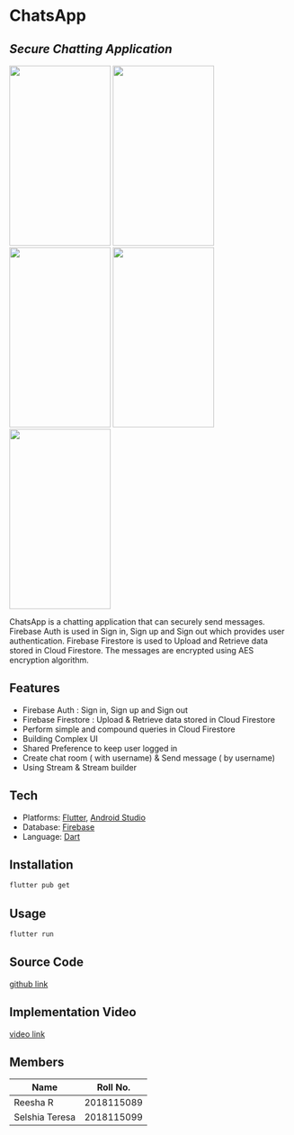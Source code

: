 
# ChatsApp
## _Secure Chatting Application_

<img src="https://drive.google.com/uc?export=view&id=1tB0nlPKS3pH35Vff4GEmhjcYbbuWdWWi" width="180" height="320" />
<img src="https://drive.google.com/uc?export=view&id=1n7ctPEqmSQ29700wp7HpsXp4pZx-JGC-" width="180" height="320" />
<img src="https://drive.google.com/uc?export=view&id=1NyKl4RedBEuQRDyWhWUWes0m3dikL345" width="180" height="320" />
<img src="https://drive.google.com/uc?export=view&id=17aXEzCnrB6Qf-ECRSBmK08B8FBSnWb3w" width="180" height="320" />
<img src="https://drive.google.com/uc?export=view&id=1reRP2ArV_vny0Zqc-SFi3UjqG1rkezp8" width="180" height="320" />


ChatsApp is a chatting application that can securely send messages. Firebase Auth is used in Sign in, Sign up and Sign out which provides user authentication. Firebase Firestore is used to Upload and Retrieve data stored in Cloud Firestore. The messages are encrypted using AES encryption algorithm.

## Features

- Firebase Auth : Sign in, Sign up and Sign out
- Firebase Firestore : Upload & Retrieve data stored in Cloud Firestore
- Perform simple and compound queries in Cloud Firestore
- Building Complex UI
- Shared Preference to keep user logged in
- Create chat room ( with username) & Send message ( by username)
- Using Stream & Stream builder

## Tech

- Platforms: [Flutter], [Android Studio]
- Database: [Firebase]
- Language: [Dart]

## Installation

```sh
flutter pub get
```
## Usage

```sh
flutter run
```

## Source Code

[github link]

## Implementation Video

[video link]


## Members

| Name | Roll No. |
| ------ | ------ |
| Reesha R | 2018115089 |
| Selshia Teresa | 2018115099 |


   [Flutter]: <https://flutter.dev/docs/get-started>
   [Android Studio]: <https://developer.android.com/studio>
   [Firebase]: <https://firebase.google.com/>
   [Dart]: <https://dart.dev/>
   [video link]:<https://drive.google.com/file/d/1xjAaXVCBcEapbw6_fBUJAA0Py9VjUHHv/view?usp=sharing>
   [github link]:<https://github.com/reesha-ram/Chatsapp>

